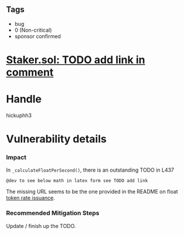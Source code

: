 ## Tags

- bug
- 0 (Non-critical)
- sponsor confirmed

# [Staker.sol: TODO add link in comment](https://github.com/code-423n4/2021-08-floatcapital-findings/issues/68) 

# Handle

hickuphh3


# Vulnerability details

### Impact

In `_calculateFloatPerSecond()`, there is an outstanding TODO in L437

`@dev to see below math in latex form see TODO add link`

The missing URL seems to be the one provided in the README on float [token rate issuance](https://www.overleaf.com/read/jpyhjgrvhfkr).

### Recommended Mitigation Steps

Update / finish up the TODO.

